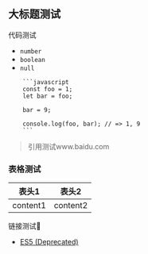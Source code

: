 ## 大标题测试
代码测试

- `number`
- `boolean`
- `null`

```
    ```javascript
    const foo = 1;
    let bar = foo;

    bar = 9;

    console.log(foo, bar); // => 1, 9
    ```
```

> 引用测试www.baidu.com

### 表格测试

| 表头1    | 表头2    |
| -------- | -------- |
| content1 | content2 |

链接测试🔗 

 - [ES5 (Deprecated)](https://github.com/airbnb/javascript/tree/es5-deprecated/es5)

